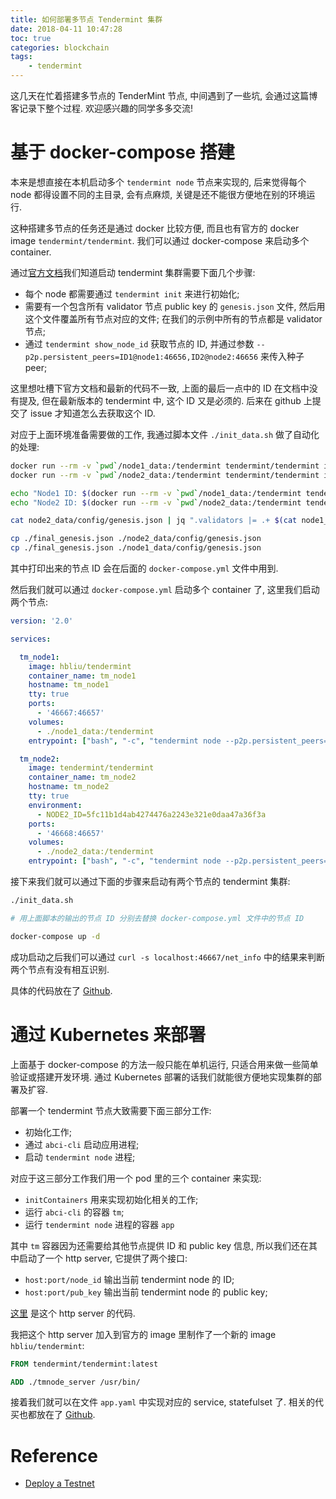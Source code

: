 ```yaml
---
title: 如何部署多节点 Tendermint 集群
date: 2018-04-11 10:47:28
toc: true
categories: blockchain
tags:
    - tendermint
---
```


这几天在忙着搭建多节点的 TenderMint 节点, 中间遇到了一些坑, 会通过这篇博客记录下整个过程.
欢迎感兴趣的同学多多交流!

<!--more-->

# 基于 docker-compose 搭建

本来是想直接在本机启动多个 `tendermint node` 节点来实现的,
后来觉得每个 node 都得设置不同的主目录, 会有点麻烦, 关键是还不能很方便地在别的环境运行.

这种搭建多节点的任务还是通过 docker 比较方便, 而且也有官方的 docker image `tendermint/tendermint`.
我们可以通过 docker-compose 来启动多个 container.

通过[官方文档](http://tendermint.readthedocs.io/en/master/deploy-testnets.html)我们知道启动 tendermint 集群需要下面几个步骤:

* 每个 node 都需要通过 `tendermint init` 来进行初始化;
* 需要有一个包含所有 validator 节点 public key 的 `genesis.json` 文件, 然后用这个文件覆盖所有节点对应的文件; 在我们的示例中所有的节点都是 validator 节点;
* 通过 `tendermint show_node_id` 获取节点的 ID, 并通过参数 `--p2p.persistent_peers=ID1@node1:46656,ID2@node2:46656` 来传入种子 peer;

这里想吐槽下官方文档和最新的代码不一致, 上面的最后一点中的 ID 在文档中没有提及,
但在最新版本的 tendermint 中, 这个 ID 又是必须的. 后来在 github 上提交了 issue 才知道怎么去获取这个 ID.

对应于上面环境准备需要做的工作, 我通过脚本文件 `./init_data.sh` 做了自动化的处理:

```sh
docker run --rm -v `pwd`/node1_data:/tendermint tendermint/tendermint init
docker run --rm -v `pwd`/node2_data:/tendermint tendermint/tendermint init

echo "Node1 ID: $(docker run --rm -v `pwd`/node1_data:/tendermint tendermint/tendermint show_node_id)"
echo "Node2 ID: $(docker run --rm -v `pwd`/node2_data:/tendermint tendermint/tendermint show_node_id)"

cat node2_data/config/genesis.json | jq ".validators |= .+ $(cat node1_data/config/genesis.json | jq '.validators')" > final_genesis.json

cp ./final_genesis.json ./node2_data/config/genesis.json
cp ./final_genesis.json ./node1_data/config/genesis.json
```

其中打印出来的节点 ID 会在后面的 `docker-compose.yml` 文件中用到.

然后我们就可以通过 `docker-compose.yml` 启动多个 container 了, 这里我们启动两个节点:

```yaml
version: '2.0'

services:

  tm_node1:
    image: hbliu/tendermint
    container_name: tm_node1
    hostname: tm_node1
    tty: true
    ports:
      - '46667:46657'
    volumes:
      - ./node1_data:/tendermint
    entrypoint: ["bash", "-c", "tendermint node --p2p.persistent_peers=d902b83f46131a80a82df2198a704889c5833284@tm_node2:46656 --moniker=`hostname` --proxy_app=kvstore --consensus.create_empty_blocks=false"]

  tm_node2:
    image: tendermint/tendermint
    container_name: tm_node2
    hostname: tm_node2
    tty: true
    environment:
      - NODE2_ID=5fc11b1d4ab4274476a2243e321e0daa47a36f3a
    ports:
      - '46668:46657'
    volumes:
      - ./node2_data:/tendermint
    entrypoint: ["bash", "-c", "tendermint node --p2p.persistent_peers=59ef92d5c6a408a59e4a1d599a8aff0d4ef37785@tm_node1:46656 --moniker=`hostname` --proxy_app=kvstore --consensus.create_empty_blocks=false"]
```

接下来我们就可以通过下面的步骤来启动有两个节点的 tendermint 集群:

```sh
./init_data.sh

# 用上面脚本的输出的节点 ID 分别去替换 docker-compose.yml 文件中的节点 ID

docker-compose up -d
```

成功启动之后我们可以通过 `curl -s localhost:46667/net_info` 中的结果来判断两个节点有没有相互识别.

具体的代码放在了 [Github](https://github.com/hiberabyss/tendermint-deploy/tree/master/docker-compose-local).

# 通过 Kubernetes 来部署

上面基于 docker-compose 的方法一般只能在单机运行, 只适合用来做一些简单验证或搭建开发环境.
通过 Kubernetes 部署的话我们就能很方便地实现集群的部署及扩容.

部署一个 tendermint 节点大致需要下面三部分工作:

* 初始化工作;
* 通过 `abci-cli` 启动应用进程;
* 启动 `tendermint node` 进程;

对应于这三部分工作我们用一个 pod 里的三个 container 来实现:

* `initContainers` 用来实现初始化相关的工作;
* 运行 `abci-cli` 的容器 `tm`;
* 运行 `tendermint node` 进程的容器 `app`

其中 `tm` 容器因为还需要给其他节点提供 ID 和 public key 信息, 所以我们还在其中启动了一个 http server,
它提供了两个接口:

* `host:port/node_id` 输出当前 tendermint node 的 ID;
* `host:port/pub_key` 输出当前 tendermint node 的 public key;

[这里](https://github.com/hiberabyss/tendermint-deploy/blob/master/docker/tmnode_server.go)
是这个 http server 的代码.

我把这个 http server 加入到官方的 image 里制作了一个新的 image `hbliu/tendermint`:

```dockerfile
FROM tendermint/tendermint:latest

ADD ./tmnode_server /usr/bin/
```

接着我们就可以在文件 `app.yaml` 中实现对应的 service, statefulset 了.
相关的代买也都放在了 [Github](https://github.com/hiberabyss/tendermint-deploy/tree/master/k8s).

# Reference

* [Deploy a Testnet](http://tendermint.readthedocs.io/en/master/deploy-testnets.html)
